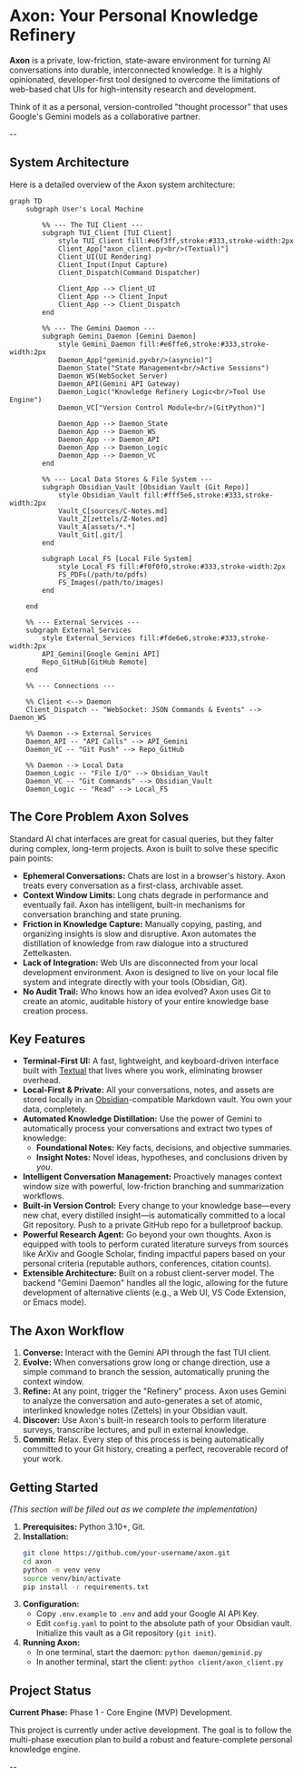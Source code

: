 # Axon: Your Personal Knowledge Refinery

**Axon** is a private, low-friction, state-aware environment for turning AI conversations into durable, interconnected knowledge. It is a highly opinionated, developer-first tool designed to overcome the limitations of web-based chat UIs for high-intensity research and development.

Think of it as a personal, version-controlled "thought processor" that uses Google's Gemini models as a collaborative partner.

--

## System Architecture

Here is a detailed overview of the Axon system architecture:

```mermaid
graph TD
    subgraph User's Local Machine

        %% --- The TUI Client ---
        subgraph TUI_Client [TUI Client]
            style TUI_Client fill:#e6f3ff,stroke:#333,stroke-width:2px
            Client_App["axon_client.py<br/>(Textual)"]
            Client_UI(UI Rendering)
            Client_Input(Input Capture)
            Client_Dispatch(Command Dispatcher)

            Client_App --> Client_UI
            Client_App --> Client_Input
            Client_App --> Client_Dispatch
        end

        %% --- The Gemini Daemon ---
        subgraph Gemini_Daemon [Gemini Daemon]
            style Gemini_Daemon fill:#e6ffe6,stroke:#333,stroke-width:2px
            Daemon_App["geminid.py<br/>(asyncio)"]
            Daemon_State("State Management<br/>Active Sessions")
            Daemon_WS(WebSocket Server)
            Daemon_API(Gemini API Gateway)
            Daemon_Logic("Knowledge Refinery Logic<br/>Tool Use Engine")
            Daemon_VC["Version Control Module<br/>(GitPython)"]

            Daemon_App --> Daemon_State
            Daemon_App --> Daemon_WS
            Daemon_App --> Daemon_API
            Daemon_App --> Daemon_Logic
            Daemon_App --> Daemon_VC
        end

        %% --- Local Data Stores & File System ---
        subgraph Obsidian_Vault [Obsidian Vault (Git Repo)]
            style Obsidian_Vault fill:#fff5e6,stroke:#333,stroke-width:2px
            Vault_C[sources/C-Notes.md]
            Vault_Z[zettels/Z-Notes.md]
            Vault_A[assets/*.*]
            Vault_Git[.git/]
        end

        subgraph Local_FS [Local File System]
            style Local_FS fill:#f0f0f0,stroke:#333,stroke-width:2px
            FS_PDFs(/path/to/pdfs)
            FS_Images(/path/to/images)
        end
    
    end

    %% --- External Services ---
    subgraph External_Services
        style External_Services fill:#fde6e6,stroke:#333,stroke-width:2px
        API_Gemini[Google Gemini API]
        Repo_GitHub[GitHub Remote]
    end

    %% --- Connections ---

    %% Client <--> Daemon
    Client_Dispatch -- "WebSocket: JSON Commands & Events" --> Daemon_WS

    %% Daemon --> External Services
    Daemon_API -- "API Calls" --> API_Gemini
    Daemon_VC -- "Git Push" --> Repo_GitHub

    %% Daemon --> Local Data
    Daemon_Logic -- "File I/O" --> Obsidian_Vault
    Daemon_VC -- "Git Commands" --> Obsidian_Vault
    Daemon_Logic -- "Read" --> Local_FS
```

## The Core Problem Axon Solves

Standard AI chat interfaces are great for casual queries, but they falter during complex, long-term projects. Axon is built to solve these specific pain points:

*   **Ephemeral Conversations:** Chats are lost in a browser's history. Axon treats every conversation as a first-class, archivable asset.
*   **Context Window Limits:** Long chats degrade in performance and eventually fail. Axon has intelligent, built-in mechanisms for conversation branching and state pruning.
*   **Friction in Knowledge Capture:** Manually copying, pasting, and organizing insights is slow and disruptive. Axon automates the distillation of knowledge from raw dialogue into a structured Zettelkasten.
*   **Lack of Integration:** Web UIs are disconnected from your local development environment. Axon is designed to live on your local file system and integrate directly with your tools (Obsidian, Git).
*   **No Audit Trail:** Who knows how an idea evolved? Axon uses Git to create an atomic, auditable history of your entire knowledge base creation process.

## Key Features

*   **Terminal-First UI:** A fast, lightweight, and keyboard-driven interface built with [Textual](https://github.com/Textualize/textual) that lives where you work, eliminating browser overhead.
*   **Local-First & Private:** All your conversations, notes, and assets are stored locally in an [Obsidian](https://obsidian.md/)-compatible Markdown vault. You own your data, completely.
*   **Automated Knowledge Distillation:** Use the power of Gemini to automatically process your conversations and extract two types of knowledge:
    *   **Foundational Notes:** Key facts, decisions, and objective summaries.
    *   **Insight Notes:** Novel ideas, hypotheses, and conclusions driven by *you*.
*   **Intelligent Conversation Management:** Proactively manages context window size with powerful, low-friction branching and summarization workflows.
*   **Built-in Version Control:** Every change to your knowledge base—every new chat, every distilled insight—is automatically committed to a local Git repository. Push to a private GitHub repo for a bulletproof backup.
*   **Powerful Research Agent:** Go beyond your own thoughts. Axon is equipped with tools to perform curated literature surveys from sources like ArXiv and Google Scholar, finding impactful papers based on your personal criteria (reputable authors, conferences, citation counts).
*   **Extensible Architecture:** Built on a robust client-server model. The backend "Gemini Daemon" handles all the logic, allowing for the future development of alternative clients (e.g., a Web UI, VS Code Extension, or Emacs mode).

## The Axon Workflow

1.  **Converse:** Interact with the Gemini API through the fast TUI client.
2.  **Evolve:** When conversations grow long or change direction, use a simple command to branch the session, automatically pruning the context window.
3.  **Refine:** At any point, trigger the "Refinery" process. Axon uses Gemini to analyze the conversation and auto-generates a set of atomic, interlinked knowledge notes (Zettels) in your Obsidian vault.
4.  **Discover:** Use Axon's built-in research tools to perform literature surveys, transcribe lectures, and pull in external knowledge.
5.  **Commit:** Relax. Every step of this process is being automatically committed to your Git history, creating a perfect, recoverable record of your work.

## Getting Started

*(This section will be filled out as we complete the implementation)*

1.  **Prerequisites:** Python 3.10+, Git.
2.  **Installation:**
    ```bash
    git clone https://github.com/your-username/axon.git
    cd axon
    python -m venv venv
    source venv/bin/activate
    pip install -r requirements.txt
    ```
3.  **Configuration:**
    *   Copy `.env.example` to `.env` and add your Google AI API Key.
    *   Edit `config.yaml` to point to the absolute path of your Obsidian vault. Initialize this vault as a Git repository (`git init`).
4.  **Running Axon:**
    *   In one terminal, start the daemon: `python daemon/geminid.py`
    *   In another terminal, start the client: `python client/axon_client.py`

## Project Status

**Current Phase:** Phase 1 - Core Engine (MVP) Development.

This project is currently under active development. The goal is to follow the multi-phase execution plan to build a robust and feature-complete personal knowledge engine.

--
